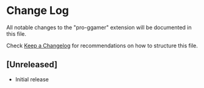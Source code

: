 # Change Log

All notable changes to the "pro-ggamer" extension will be documented in this file.

Check [Keep a Changelog](http://keepachangelog.com/) for recommendations on how to structure this file.

## [Unreleased]

- Initial release
